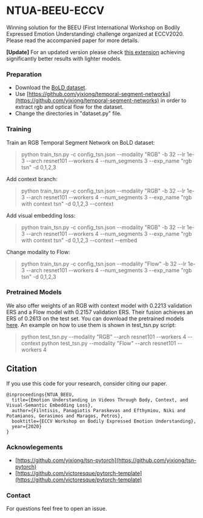 # NTUA-BEEU-ECCV

Winning solution for the BEEU (First International Workshop on Bodily Expressed Emotion Understanding) challenge organized at ECCV2020. Please read the accompanied paper for more details. 

<b>\[Update\]</b>
For an updated version please check [this extension](https://github.com/GiannisPikoulis/FG2021-BoLD) achieving significantly better results with lighter models.

### Preparation
* Download the [BoLD dataset](https://cydar.ist.psu.edu/emotionchallenge/index.php).
* Use [https://github.com/yjxiong/temporal-segment-networks](https://github.com/yjxiong/temporal-segment-networks) in order to extract rgb and optical flow for the dataset.
* Change the directories in "dataset.py" file.


### Training

Train an RGB Temporal Segment Network on BoLD dataset:

> python train_tsn.py -c config_tsn.json --modality "RGB" -b 32 --lr 1e-3 --arch resnet101 --workers 4 --num_segments 3 --exp_name "rgb tsn"  -d 0,1,2,3

Add context branch:

> python train_tsn.py -c config_tsn.json --modality "RGB" -b 32 --lr 1e-3 --arch resnet101 --workers 4 --num_segments 3 --exp_name "rgb with context tsn"  -d 0,1,2,3 --context

Add visual embedding loss:

> python train_tsn.py -c config_tsn.json --modality "RGB" -b 32 --lr 1e-3 --arch resnet101 --workers 4 --num_segments 3 --exp_name "rgb with context tsn"  -d 0,1,2,3 --context --embed

Change modality to Flow:

> python train_tsn.py -c config_tsn.json --modality "Flow" -b 32 --lr 1e-3 --arch resnet101 --workers 4 --num_segments 3 --exp_name "rgb tsn"  -d 0,1,2,3


### Pretrained Models
We also offer weights of an RGB with context model with 0.2213 validation ERS and a Flow model with 0.2157 validation ERS. Their fusion achieves an ERS of 0.2613 on the test set. You can download the pretrained models [here](https://ntuagr-my.sharepoint.com/:f:/g/personal/filby_ntua_gr/EkFAi_QSn9NDsFTylvoAJrQBuvh6eQWkbgTuZcyMWWPR2w?e=xxw6h9). An example on how to use them is shown in test_tsn.py script:

> python test_tsn.py --modality "RGB" --arch resnet101 --workers 4 --context
> python test_tsn.py --modality "Flow" --arch resnet101 --workers 4 


## Citation
If you use this code for your research, consider citing our paper.
```
@inproceedings{NTUA_BEEU,
  title={Emotion Understanding in Videos Through Body, Context, and Visual-Semantic Embedding Loss},
  author={Filntisis, Panagiotis Paraskevas and Efthymiou, Niki and Potamianos, Gerasimos and Maragos, Petros},
  booktitle={ECCV Workshop on Bodily Expressed Emotion Understanding},
  year={2020}
}
```

### Acknowlegements

* [https://github.com/yjxiong/tsn-pytorch](https://github.com/yjxiong/tsn-pytorch)
* [https://github.com/victoresque/pytorch-template](https://github.com/victoresque/pytorch-template)


### Contact 
For questions feel free to open an issue.
